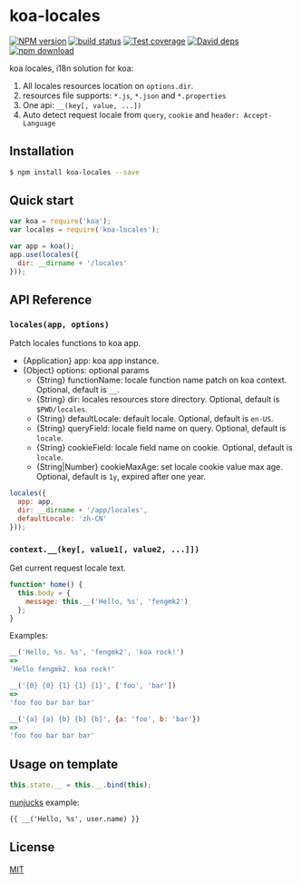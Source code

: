 koa-locales
=======

[![NPM version][npm-image]][npm-url]
[![build status][travis-image]][travis-url]
[![Test coverage][cov-image]][cov-url]
[![David deps][david-image]][david-url]
[![npm download][download-image]][download-url]

[npm-image]: https://img.shields.io/npm/v/koa-locales.svg?style=flat-square
[npm-url]: https://npmjs.org/package/koa-locales
[travis-image]: https://img.shields.io/travis/koajs/locales.svg?style=flat-square
[travis-url]: https://travis-ci.org/koajs/locales
[cov-image]: https://codecov.io/github/koajs/locales/coverage.svg?branch=master
[cov-url]: https://codecov.io/github/koajs/locales?branch=master
[david-image]: https://img.shields.io/david/koajs/locales.svg?style=flat-square
[david-url]: https://david-dm.org/koajs/locales
[download-image]: https://img.shields.io/npm/dm/koa-locales.svg?style=flat-square
[download-url]: https://npmjs.org/package/koa-locales

koa locales, i18n solution for koa:

1. All locales resources location on `options.dir`.
2. resources file supports: `*.js`, `*.json` and `*.properties`
3. One api: `__(key[, value, ...])`
4. Auto detect request locale from `query`, `cookie` and `header: Accept-Language`

## Installation

```bash
$ npm install koa-locales --save
```

## Quick start

```js
var koa = require('koa');
var locales = require('koa-locales');

var app = koa();
app.use(locales({
  dir: __dirname + '/locales'
}));
```

## API Reference

### `locales(app, options)`

Patch locales functions to koa app.

- {Application} app: koa app instance.
- {Object} options: optional params
  - {String} functionName: locale function name patch on koa context. Optional, default is `__`.
  - {String} dir: locales resources store directory. Optional, default is `$PWD/locales`.
  - {String} defaultLocale: default locale. Optional, default is `en-US`.
  - {String} queryField: locale field name on query. Optional, default is `locale`.
  - {String} cookieField: locale field name on cookie. Optional, default is `locale`.
  - {String|Number} cookieMaxAge: set locale cookie value max age. Optional, default is `1y`, expired after one year.

```js
locales({
  app: app,
  dir: __dirname + '/app/locales',
  defaultLocale: 'zh-CN'
}));
```

### `context.__(key[, value1[, value2, ...]])`

Get current request locale text.

```js
function* home() {
  this.body = {
    message: this.__('Hello, %s', 'fengmk2')
  };
}
```

Examples:

```js
__('Hello, %s. %s', 'fengmk2', 'koa rock!')
=>
'Hello fengmk2. koa rock!'

__('{0} {0} {1} {1} {1}', ['foo', 'bar'])
=>
'foo foo bar bar bar'

__('{a} {a} {b} {b} {b}', {a: 'foo', b: 'bar'})
=>
'foo foo bar bar bar'
```

## Usage on template

```js
this.state.__ = this.__.bind(this);
```

[nunjucks] example:

```html
{{ __('Hello, %s', user.name) }}
```

## License

[MIT](LICENSE)


[nunjucks]: https://www.npmjs.com/package/nunjucks
